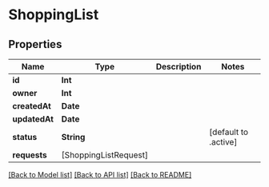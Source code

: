 # ShoppingList

## Properties
Name | Type | Description | Notes
------------ | ------------- | ------------- | -------------
**id** | **Int** |  | 
**owner** | **Int** |  | 
**createdAt** | **Date** |  | 
**updatedAt** | **Date** |  | 
**status** | **String** |  | [default to .active]
**requests** | [ShoppingListRequest] |  | 

[[Back to Model list]](../README.md#documentation-for-models) [[Back to API list]](../README.md#documentation-for-api-endpoints) [[Back to README]](../README.md)


